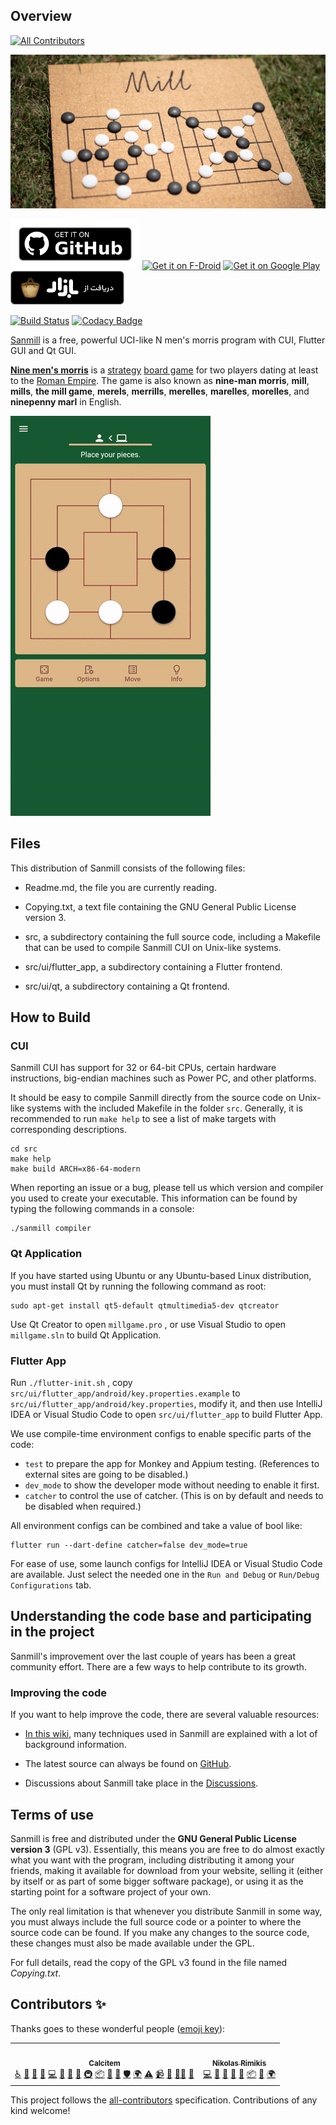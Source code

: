 ## Overview
<!-- ALL-CONTRIBUTORS-BADGE:START - Do not remove or modify this section -->
[![All Contributors](https://img.shields.io/badge/all_contributors-2-orange.svg?style=flat-square)](#contributors-)
<!-- ALL-CONTRIBUTORS-BADGE:END -->

[![YouTube](fastlane/metadata/android/en-US/images/featureGraphic.png)](https://www.youtube.com/channel/UCbGKXwhh1DkuINyZw05kyHw/featured)

<a href="https://github.com/calcitem/Sanmill/actions/workflows/flutter.yml?query=branch%3Amaster+is%3Asuccess+event%3Apush" target="_blank">
<img src="src/ui/flutter_app/assets/badges/get-it-on-github.png" alt="Get it on GitHub" height="80"/></a>

<a href="https://f-droid.org/packages/com.calcitem.sanmill/" target="_blank">
<img src="https://f-droid.org/badge/get-it-on.png" alt="Get it on F-Droid" height="80"/></a>

<a href="https://play.google.com/store/apps/details?id=com.calcitem.sanmill" target="_blank">
<img src="https://play.google.com/intl/en_us/badges/images/generic/en-play-badge.png" alt="Get it on Google Play" height="80"/></a>

<a href="https://cafebazaar.ir/app/com.calcitem.sanmill" target="_blank">
<img src="src/ui/flutter_app/assets/badges/get-it-on-cafebazaar.png" alt="Get it on CafeBazaar" height="54"/></a>

[![Build Status](https://ci.appveyor.com/api/projects/status/github/Calcitem/Sanmill?branch=master&svg=true)](https://ci.appveyor.com/project/Calcitem/Sanmill/branch/master)
[![Codacy Badge](https://app.codacy.com/project/badge/Grade/dd51135302af45a989a382d3a3d9eadc)](https://www.codacy.com/gh/calcitem/Sanmill/dashboard?utm_source=github.com&amp;utm_medium=referral&amp;utm_content=calcitem/Sanmill&amp;utm_campaign=Badge_Grade)

[Sanmill](https://github.com/calcitem/Sanmill) is a free, powerful UCI-like N men's morris program with CUI, Flutter GUI and Qt GUI.

[**Nine men's morris**](https://en.wikipedia.org/wiki/Nine_men%27s_morris) is a [strategy](https://en.wikipedia.org/wiki/Abstract_strategy_game) [board game](https://en.wikipedia.org/wiki/Board_games) for two players dating at least to the [Roman Empire](https://en.wikipedia.org/wiki/Roman_Empire). The game is also known as **nine-man morris**, **mill**, **mills**, **the mill game**, **merels**, **merrills**, **merelles**, **marelles**, **morelles**, and **ninepenny marl** in English.

![image](https://github.com/calcitem/calcitem/raw/master/Sanmill/res/sanmill.gif)

## Files

This distribution of Sanmill consists of the following files:

* Readme.md, the file you are currently reading.

* Copying.txt, a text file containing the GNU General Public License version 3.

* src, a subdirectory containing the full source code, including a Makefile that can be used to compile Sanmill CUI on Unix-like systems.

* src/ui/flutter_app, a subdirectory containing a Flutter frontend.

* src/ui/qt, a subdirectory containing a Qt frontend.

## How to Build

### CUI

Sanmill CUI has support for 32 or 64-bit CPUs, certain hardware instructions, big-endian machines such as Power PC, and other platforms.

It should be easy to compile Sanmill directly from the source code on Unix-like systems with the included Makefile in the folder `src`. Generally, it is recommended to run `make help` to see a list of make targets with corresponding descriptions.

```shell
cd src
make help
make build ARCH=x86-64-modern
```

When reporting an issue or a bug, please tell us which version and compiler you used to create your executable. This information can be found by typing the following commands in a console:

```shell
./sanmill compiler
```

### Qt Application

If you have started using Ubuntu or any Ubuntu-based Linux distribution, you must install Qt by running the following command as root:

```shell
sudo apt-get install qt5-default qtmultimedia5-dev qtcreator
```

Use Qt Creator to open `millgame.pro` , or use Visual Studio to open `millgame.sln` to build Qt Application.

### Flutter App

Run `./flutter-init.sh` , copy `src/ui/flutter_app/android/key.properties.example` to `src/ui/flutter_app/android/key.properties`, modify it, and then use IntelliJ IDEA or Visual Studio Code to open `src/ui/flutter_app` to build Flutter App.

We use compile-time environment configs to enable specific parts of the code:

* `test` to prepare the app for Monkey and Appium testing. (References to external sites are going to be disabled.)
* `dev_mode` to show the developer mode without needing to enable it first.
* `catcher` to control the use of catcher. (This is on by default and needs to be disabled when required.)

All environment configs can be combined and take a value of bool like:

```shell
flutter run --dart-define catcher=false dev_mode=true
```

For ease of use, some launch configs for IntelliJ IDEA or Visual Studio Code are available. Just select the
needed one in the `Run and Debug` or `Run/Debug Configurations` tab.

## Understanding the code base and participating in the project

Sanmill's improvement over the last couple of years has been a great community effort. There are a few ways to help contribute to its growth.

### Improving the code

If you want to help improve the code, there are several valuable resources:

* [In this wiki](https://github.com/calcitem/Sanmill/wiki), many techniques used in Sanmill are explained with a lot of background information.

* The latest source can always be found on [GitHub](https://github.com/calcitem/Sanmill).

* Discussions about Sanmill take place in the [Discussions](https://github.com/calcitem/Sanmill/discussions).

## Terms of use

Sanmill is free and distributed under the **GNU General Public License version 3**
(GPL v3). Essentially, this means you are free to do almost exactly
what you want with the program, including distributing it among your
friends, making it available for download from your website, selling
it (either by itself or as part of some bigger software package), or
using it as the starting point for a software project of your own.

The only real limitation is that whenever you distribute Sanmill in
some way, you must always include the full source code or a pointer
to where the source code can be found. If you make any changes to the
source code, these changes must also be made available under the GPL.

For full details, read the copy of the GPL v3 found in the file named
*Copying.txt*.

## Contributors ✨

Thanks goes to these wonderful people ([emoji key](https://allcontributors.org/docs/en/emoji-key)):

<!-- ALL-CONTRIBUTORS-LIST:START - Do not remove or modify this section -->
<!-- prettier-ignore-start -->
<!-- markdownlint-disable -->
<table>
  <tr>
    <td align="center"><a href="https://play.google.com/store/apps/dev?id=4614143494034576766"><img src="https://avatars.githubusercontent.com/u/51521682?v=4?s=100" width="100px;" alt=""/><br /><sub><b>Calcitem</b></sub></a><br /><a href="#a11y-calcitem" title="Accessibility">️️️️♿️</a> <a href="https://github.com/calcitem/Sanmill/issues?q=author%3Acalcitem" title="Bug reports">🐛</a> <a href="#blog-calcitem" title="Blogposts">📝</a> <a href="#business-calcitem" title="Business development">💼</a> <a href="https://github.com/calcitem/Sanmill/commits?author=calcitem" title="Code">💻</a> <a href="https://github.com/calcitem/Sanmill/commits?author=calcitem" title="Documentation">📖</a> <a href="#design-calcitem" title="Design">🎨</a> <a href="#ideas-calcitem" title="Ideas, Planning, & Feedback">🤔</a> <a href="#infra-calcitem" title="Infrastructure (Hosting, Build-Tools, etc)">🚇</a> <a href="#platform-calcitem" title="Packaging/porting to new platform">📦</a> <a href="#question-calcitem" title="Answering Questions">💬</a> <a href="https://github.com/calcitem/Sanmill/pulls?q=is%3Apr+reviewed-by%3Acalcitem" title="Reviewed Pull Requests">👀</a> <a href="#security-calcitem" title="Security">🛡️</a> <a href="#translation-calcitem" title="Translation">🌍</a> <a href="https://github.com/calcitem/Sanmill/commits?author=calcitem" title="Tests">⚠️</a> <a href="#video-calcitem" title="Videos">📹</a> <a href="#maintenance-calcitem" title="Maintenance">🚧</a> <a href="#mentoring-calcitem" title="Mentoring">🧑‍🏫</a> <a href="#projectManagement-calcitem" title="Project Management">📆</a></td>
    <td align="center"><a href="http://gitlab.rimikis.de/Leptopoda"><img src="https://avatars.githubusercontent.com/u/25266387?v=4?s=100" width="100px;" alt=""/><br /><sub><b>Nikolas Rimikis</b></sub></a><br /><a href="https://github.com/calcitem/Sanmill/commits?author=Leptopoda" title="Code">💻</a> <a href="https://github.com/calcitem/Sanmill/commits?author=Leptopoda" title="Documentation">📖</a> <a href="#ideas-Leptopoda" title="Ideas, Planning, & Feedback">🤔</a> <a href="#maintenance-Leptopoda" title="Maintenance">🚧</a> <a href="#projectManagement-Leptopoda" title="Project Management">📆</a> <a href="#platform-Leptopoda" title="Packaging/porting to new platform">📦</a> <a href="https://github.com/calcitem/Sanmill/pulls?q=is%3Apr+reviewed-by%3ALeptopoda" title="Reviewed Pull Requests">👀</a> <a href="#translation-Leptopoda" title="Translation">🌍</a></td>
  </tr>
</table>

<!-- markdownlint-restore -->
<!-- prettier-ignore-end -->

<!-- ALL-CONTRIBUTORS-LIST:END -->

This project follows the [all-contributors](https://github.com/all-contributors/all-contributors) specification. Contributions of any kind welcome!